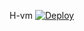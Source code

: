 H-vm
[![Deploy](https://www.herokucdn.com/deploy/button.png)](https://dashboard.heroku.com/new?template=https://github.com/11AGHe/H-vm)
